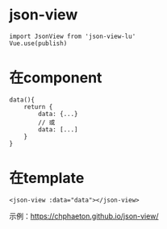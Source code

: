 # json-view
    import JsonView from 'json-view-lu'
    Vue.use(publish)

# 在component
    data(){
        return {
            data: {...}
            // 或
            data: [...]
        }
    }

# 在template
    <json-view :data="data"></json-view>

示例：https://chphaeton.github.io/json-view/
